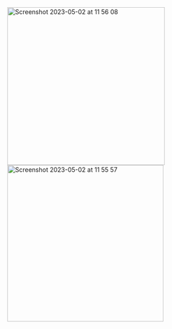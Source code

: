 <img width="360" alt="Screenshot 2023-05-02 at 11 56 08" src="https://user-images.githubusercontent.com/92213446/235594554-015b12e3-6ff8-4f9b-ab34-70de655680ee.png">
<img width="357" alt="Screenshot 2023-05-02 at 11 55 57" src="https://user-images.githubusercontent.com/92213446/235594632-840204a3-0446-456c-b25d-39951adf2b13.png">
